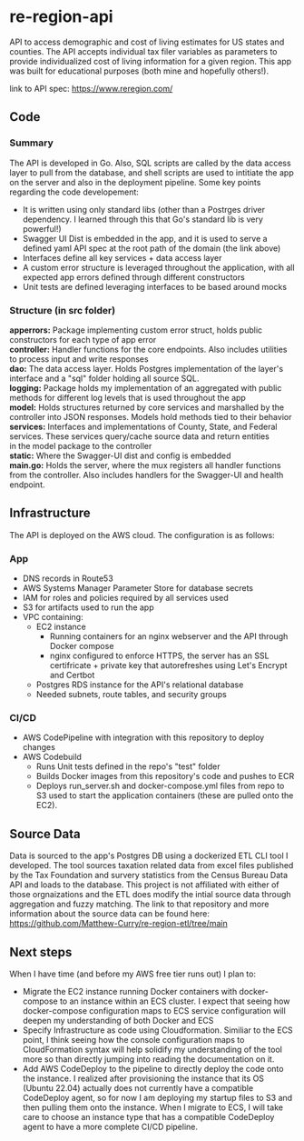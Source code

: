 # re-region-api
API to access demographic and cost of living estimates for US states and counties. The API accepts individual tax filer variables as parameters to provide individualized cost of living information for a given region. This app was built for educational purposes (both mine and hopefully others!).

link to API spec: https://www.reregion.com/

## Code
### Summary
The API is developed in Go. Also, SQL scripts are called by the data access layer to pull from the database, and shell scripts are used to intitiate the app on the server and also in the deployment pipeline. Some key points regarding the code developement:
* It is written using only standard libs (other than a Postrges driver dependency. I learned through this that Go's standard lib is very powerful!)
* Swagger UI Dist is embedded in the app, and it is used to serve a defined yaml API spec at the root path of the domain (the link above)
* Interfaces define all key services + data access layer
* A custom error structure is leveraged throughout the application, with all expected app errors defined through different constructors
* Unit tests are defined leveraging interfaces to be based around mocks

### Structure (in src folder)
**apperrors:** Package implementing custom error struct, holds public constructors for each type of app error <br>
**controller:** Handler functions for the core endpoints. Also includes utilities to process input and write responses <br>
**dao:** The data access layer. Holds Postgres implementation of the layer's interface and a "sql" folder holding all source SQL. <br>
**logging:** Package holds my implementation of an aggregated with public methods for different log levels that is used throughout the app <br>
**model:** Holds structures returned by core services and marshalled by the controller into JSON responses. Models hold methods tied to their behavior <br>
**services:** Interfaces and implementations of County, State, and Federal services. These services query/cache source data and return entities <br>
         in the model package to the controller <br>
**static:** Where the Swagger-UI dist and config is embedded <br>
**main.go:** Holds the server, where the mux registers all handler functions from the controller. Also includes handlers for the Swagger-UI and health <br> endpoint.


## Infrastructure
The API is deployed on the AWS cloud. The configuration is as follows:
 ### App
  * DNS records in Route53
  * AWS Systems Manager Parameter Store for database secrets
  * IAM for roles and policies required by all services used
  * S3 for artifacts used to run the app
  * VPC containing:
    * EC2 instance
       * Running containers for an nginx webserver and the API through Docker compose
       * nginx configured to enforce HTTPS, the server has an SSL certifricate + private key that autorefreshes using Let's Encrypt and Certbot
    * Postgres RDS instance for the API's relational database
    * Needed subnets, route tables, and security groups
 ### CI/CD
  * AWS CodePipeline with integration with this repository to deploy changes
  * AWS Codebuild 
     * Runs Unit tests defined in the repo's "test" folder
     * Builds Docker images from this repository's code and pushes to ECR
     * Deploys run_server.sh and docker-compose.yml files from repo to S3 used to start the application containers (these are pulled onto the EC2).

## Source Data
Data is sourced to the app's Postgres DB using a dockerized ETL CLI tool I developed. The tool sources taxation related data from excel files published by the Tax Foundation and survery statistics from the Census Bureau Data API and loads to the database. This project is not affiliated with either of those orgnaizations and the ETL does modify the intial source data through aggregation and fuzzy matching. The link to that repository and more information about the source data can be found here: https://github.com/Matthew-Curry/re-region-etl/tree/main

## Next steps
When I have time (and before my AWS free tier runs out) I plan to:
* Migrate the EC2 instance running Docker containers with docker-compose to an instance within an ECS cluster. I expect that seeing how docker-compose configuration maps to ECS service configuration will deepen my understanding of both Docker and ECS
* Specify Infrastructure as code using Cloudformation. Similiar to the ECS point, I think seeing how the console configuration maps to CloudFormation syntax will help solidify my understanding of the tool more so than directly jumping into reading the documentation on it.
* Add AWS CodeDeploy to the pipeline to directly deploy the code onto the instance. I realized after provisioning the instance that its OS (Ubuntu 22.04) actually does not currently have a compatible CodeDeploy agent, so for now I am deploying my startup files to S3 and then pulling them onto the instance. When I migrate to ECS, I will take care to choose an instance type that has a compatible CodeDeploy agent to have a more complete CI/CD pipeline.
